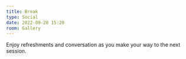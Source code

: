 ```yaml
---
title: Break
type: Social
date: 2022-09-28 15:20
room: Gallery
---
```

Enjoy refreshments and conversation as you make your way to the next session.
